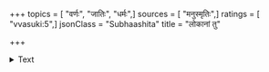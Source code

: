 +++
topics = [ "वर्णः", "जातिः", "धर्मः",]
sources = [ "मनुस्मृतिः",]
ratings = [ "vvasuki:5",]
jsonClass = "Subhaashita"
title = "लोकानां तु"

+++

<details><summary>Text</summary>

लोकानां तु विवृद्ध्यर्थं मुखबाहूरुपादतः ।  
ब्राह्मणं क्षत्रियं वैश्यं शूद्रं च निरवर्तयत् ॥
</details>
